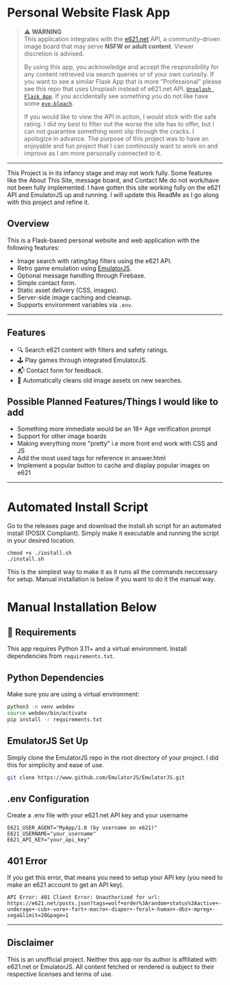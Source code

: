 # Personal Website Flask App

> ⚠️ **WARNING**  
> This application integrates with the [e621.net](https://e621.net) API, a community-driven image board that may serve **NSFW or adult content**. Viewer discretion is advised.
>   
> By using this app, you acknowledge and accept the responsibility for any content retrieved via search queries or of your own curiosity.
> If you want to see a similar Flask App that is more "Professional" please see this repo that uses Unsplash instead of e621.net API. [`Unsplash Flask App`](https://github.com/austinjb995/Unsplash-Project).
> If you accidentally see something you do not like have some [`eye-bleach`](https://eyebleach.me/).
> 
> If you would like to view the API in action, I would stick with the safe rating. I did my best to filter out the worse the site has to offer, but I can not guarantee something wont slip through the cracks. I apologize in advance.
> The purpose of this project was to have an enjoyable and fun project that I can continously want to work on and improve as I am more personally connected to it.

---

This Project is in its infancy stage and may not work fully. Some features like the About This Site, message board, and Contact Me do not work/have not been fully implemented. I have gotten this site working fully on the e621 API and EmulatorJS up and running. I will update this ReadMe as I go along with this project and refine it.

## Overview

This is a Flask-based personal website and web application with the following features:

- Image search with rating/tag filters using the e621 API.
- Retro game emulation using [EmulatorJS](https://github.com/EmulatorJS/EmulatorJS).
- Optional message handling through Firebase.
- Simple contact form.
- Static asset delivery (CSS, images).
- Server-side image caching and cleanup.
- Supports environment variables via `.env`.

---

## Features

- 🔍 Search e621 content with filters and safety ratings.
- 🕹️ Play games through integrated EmulatorJS.
- 📬 Contact form for feedback.
- 🧼 Automatically cleans old image assets on new searches.

## Possible Planned Features/Things I would like to add
- Something more immediate would be an 18+ Age verification prompt
- Support for other image boards
- Making everything more "pretty" i.e more front end work with CSS and JS
- Add the most used tags for reference in answer.html
- Implement a popular button to cache and display popular images on e621

---
# Automated Install Script

Go to the releases page and download the install.sh script for an automated install (POSIX Compliant). Simply make it executable and running the script in your desired location.

```shell
chmod +x ./install.sh
./install.sh
```
This is the simplest way to make it as it runs all the commands neccessary for setup. Manual installation is below if you want to do it the manual way.


# Manual Installation Below 

## 🧱 Requirements

This app requires Python 3.11+ and a virtual environment. Install dependencies from `requirements.txt`.

## Python Dependencies

Make sure you are using a virtual environment:

```bash
python3 -m venv webdev
source webdev/bin/activate
pip install -r requirements.txt
```
## EmulatorJS Set Up

Simply clone the EmulatorJS repo in the root directory of your project. I did this for simplicity and ease of use.

```bash
git clone https://www.github.com/EmulatorJS/EmulatorJS.git
```

## .env Configuration

Create a .env file with your e621.net API key and your username

```.env file contents
E621_USER_AGENT="MyApp/1.0 (by username on e621)"
E621_USERNAME="your_username"
E621_API_KEY="your_api_key"
```

## 401 Error

If you get this error, that means you need to setup your API key (you need to make an e621 account to get an API key).

```error
API Error: 401 Client Error: Unauthorized for url: https://e621.net/posts.json?tags=wolf+order%3Arandom+status%3Aactive+-underage+-cub+-vore+-fart+-macro+-diaper+-feral+-human+-dbz+-mpreg+-sega&limit=20&page=1
```
___

## Disclaimer

This is an unofficial project. Neither this app nor its author is affiliated with e621.net or EmulatorJS. All content fetched or rendered is subject to their respective licenses and terms of use.
